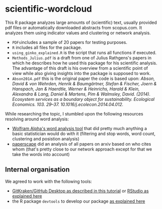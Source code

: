 # scientific-wordcloud
This R package analyzes large amounts of (scientific) text, usually provided pdf files or automatically downloaded abstracts from scopus.com. It analyzes them using indicator values and clustering or network analysis.

* `PDFs`includes a sample of 20 papers for testing purposes.
* `R` includes all files for the package.
* `using_ginko_explained.R` is the script that runs all functions if executed.
* `Methods_Julius.pdf` is a draft from one of Julius Rathgens's papers in which he describes how he used this package for his scientific analysis. The advantage of this draft is his overview from a scientific point of view while also giving insights into the package is supposed to work.
* `Abson2014.pdf` this is the original paper the code is based upon: *Abson, David & von Wehrden, Henrik & Baumgärtner, Stefan & Fischer, Joern & Hanspach, Jan & Haerdtle, Werner & Heinrichs, Harald & Klein, Alexandra & Lang, Daniel & Martens, Pim & Walmsley, David. (2014). Ecosystem services as a boundary object for sustainability. Ecological Economics. 103. 29–37. 10.1016/j.ecolecon.2014.04.012.*

While researching the topic, I stumbled upon the following resources resolving around word analysis:
* [Wolfram Alpha's word analysis tool](https://reference.wolfram.com/language/guide/TextAnalysis.html?fbclid=IwAR01lCl9xT627zSyVMBpYitkZ9qLqQtLp3dMVgccdTB6qHNWsaKZXrEJcPU) that did pretty much anything a basic statistician would do with it (filtering and stop words, word count, clustering and posistion analysis)
* [paperscape](https://paperscape.org) did an analysis of all papers on arxiv based on who cites whom (that's pretty close to our network approach except for that we take the words into account)

## Internal organisation
We agreed to work with the following tools:
* [GitKraken/GitHub Desktop as described in this tutorial](https://www.youtube.com/watch?v=FNgHFFfI4YE&list=PLe6EXFvnTV78WqGmGSq8JPnafR3lAa55n&index=2) or [RStudio as explained here](https://happygitwithr.com/rstudio-git-github.html)
* the R package `devtools` to develop our package [as explained here](https://www.hvitfeldt.me/blog/usethis-workflow-for-package-development/)
